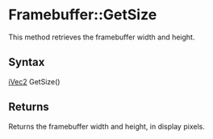 # Framebuffer::GetSize #
This method retrieves the framebuffer width and height.

## Syntax ##
[iVec2](CPP_iVec2) GetSize()

## Returns ##
Returns the framebuffer width and height, in display pixels.
